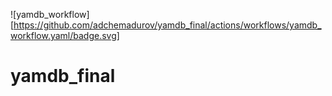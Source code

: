 ![yamdb_workflow][https://github.com/adchemadurov/yamdb_final/actions/workflows/yamdb_workflow.yaml/badge.svg]

# yamdb_final